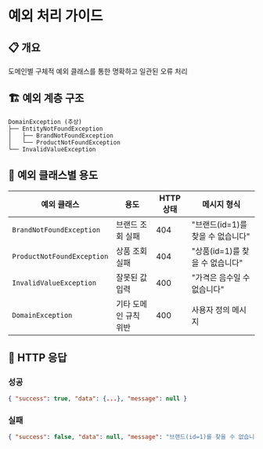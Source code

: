 # 예외 처리 가이드

## 📋 개요
도메인별 구체적 예외 클래스를 통한 명확하고 일관된 오류 처리

## 🏗️ 예외 계층 구조

```
DomainException (추상)
├── EntityNotFoundException
│   ├── BrandNotFoundException
│   └── ProductNotFoundException
└── InvalidValueException
```

## 🎯 예외 클래스별 용도

| 예외 클래스 | 용도 | HTTP 상태 | 메시지 형식 |
|------------|------|-----------|------------|
| `BrandNotFoundException` | 브랜드 조회 실패 | 404 | "브랜드(id=1)를 찾을 수 없습니다" |
| `ProductNotFoundException` | 상품 조회 실패 | 404 | "상품(id=1)를 찾을 수 없습니다" |
| `InvalidValueException` | 잘못된 값 입력 | 400 | "가격은 음수일 수 없습니다" |
| `DomainException` | 기타 도메인 규칙 위반 | 400 | 사용자 정의 메시지 |


## 📡 HTTP 응답

### 성공
```json
{ "success": true, "data": {...}, "message": null }
```

### 실패  
```json
{ "success": false, "data": null, "message": "브랜드(id=1)를 찾을 수 없습니다" }
```
